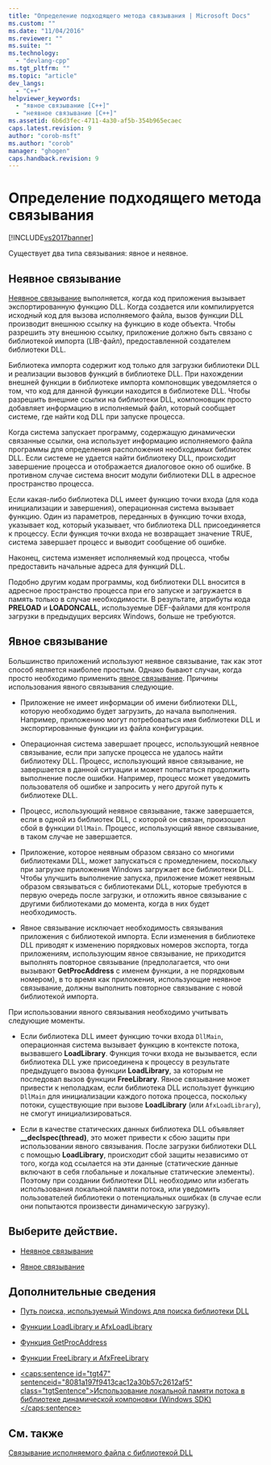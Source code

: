 ```yaml
---
title: "Определение подходящего метода связывания | Microsoft Docs"
ms.custom: ""
ms.date: "11/04/2016"
ms.reviewer: ""
ms.suite: ""
ms.technology: 
  - "devlang-cpp"
ms.tgt_pltfrm: ""
ms.topic: "article"
dev_langs: 
  - "C++"
helpviewer_keywords: 
  - "явное связывание [C++]"
  - "неявное связывание [C++]"
ms.assetid: 6b6d3fec-4711-4a30-af5b-354b965ecaec
caps.latest.revision: 9
author: "corob-msft"
ms.author: "corob"
manager: "ghogen"
caps.handback.revision: 9
---
```

# Определение подходящего метода связывания
[!INCLUDE[vs2017banner](../assembler/inline/includes/vs2017banner.md)]

Существует два типа связывания: явное и неявное.  
  
## Неявное связывание  
 [Неявное связывание](../Topic/Linking%20Implicitly.md) выполняется, когда код приложения вызывает экспортированную функцию DLL.  Когда создается или компилируется исходный код для вызова исполняемого файла, вызов функции DLL производит внешнюю ссылку на функцию в коде объекта.  Чтобы разрешить эту внешнюю ссылку, приложение должно быть связано с библиотекой импорта \(LIB\-файл\), предоставленной создателем библиотеки DLL.  
  
 Библиотека импорта содержит код только для загрузки библиотеки DLL и реализации вызовов функций в библиотеке DLL.  При нахождении внешней функции в библиотеке импорта компоновщик уведомляется о том, что код для данной функции находится в библиотеке DLL.  Чтобы разрешить внешние ссылки на библиотеки DLL, компоновщик просто добавляет информацию в исполняемый файл, который сообщает системе, где найти код DLL при запуске процесса.  
  
 Когда система запускает программу, содержащую динамически связанные ссылки, она использует информацию исполняемого файла программы для определения расположения необходимых библиотек DLL.  Если системе не удается найти библиотеку DLL, происходит завершение процесса и отображается диалоговое окно об ошибке.  В противном случае система вносит модули библиотеки DLL в адресное пространство процесса.  
  
 Если какая\-либо библиотека DLL имеет функцию точки входа \(для кода инициализации и завершения\), операционная система вызывает функцию.  Один из параметров, переданных в функцию точки входа, указывает код, который указывает, что библиотека DLL присоединяется к процессу.  Если функция точки входа не возвращает значение TRUE, система завершает процесс и выводит сообщение об ошибке.  
  
 Наконец, система изменяет исполняемый код процесса, чтобы предоставить начальные адреса для функций DLL.  
  
 Подобно другим кодам программы, код библиотеки DLL вносится в адресное пространство процесса при его запуске и загружается в память только в случае необходимости.  В результате, атрибуты кода **PRELOAD** и **LOADONCALL**, используемые DEF\-файлами для контроля загрузки в предыдущих версиях Windows, больше не требуются.  
  
## Явное связывание  
 Большинство приложений используют неявное связывание, так как этот способ является наиболее простым.  Однако бывают случаи, когда просто необходимо применить [явное связывание](../build/linking-explicitly.md).  Причины использования явного связывания следующие.  
  
-   Приложение не имеет информации об имени библиотеки DLL, которую необходимо будет загрузить, до начала выполнения.  Например, приложению могут потребоваться имя библиотеки DLL и экспортированные функции из файла конфигурации.  
  
-   Операционная система завершает процесс, использующий неявное связывание, если при запуске процесса не удалось найти библиотеку DLL.  Процесс, использующий явное связывание, не завершается в данной ситуации и может попытаться продолжить выполнение после ошибки.  Например, процесс может уведомить пользователя об ошибке и запросить у него другой путь к библиотеке DLL.  
  
-   Процесс, использующий неявное связывание, также завершается, если в одной из библиотек DLL, с которой он связан, произошел сбой в функции `DllMain`.  Процесс, использующий явное связывание, в таком случае не завершается.  
  
-   Приложение, которое неявным образом связано со многими библиотеками DLL, может запускаться с промедлением, поскольку при загрузке приложения Windows загружает все библиотеки DLL.  Чтобы улучшить выполнение запуска, приложение может неявным образом связываться с библиотеками DLL, которые требуются в первую очередь после загрузки, и отложить явное связывание с другими библиотеками до момента, когда в них будет необходимость.  
  
-   Явное связывание исключает необходимость связывания приложения с библиотекой импорта.  Если изменения в библиотеке DLL приводят к изменению порядковых номеров экспорта, тогда приложениям, использующим явное связывание, не приходится выполнять повторное связывание \(предполагается, что они вызывают **GetProcAddress** с именем функции, а не порядковым номером\), в то время как приложения, использующие неявное связывание, должны выполнить повторное связывание с новой библиотекой импорта.  
  
 При использовании явного связывания необходимо учитывать следующие моменты.  
  
-   Если библиотека DLL имеет функцию точки входа `DllMain`, операционная система вызывает функцию в контексте потока, вызвавшего **LoadLibrary**.  Функция точки входа не вызывается, если библиотека DLL уже присоединена к процессу в результате предыдущего вызова функции **LoadLibrary**, за которым не последовал вызов функции **FreeLibrary**.  Явное связывание может привести к неполадкам, если библиотека DLL использует функцию `DllMain` для инициализации каждого потока процесса, поскольку потоки, существующие при вызове **LoadLibrary** \(или `AfxLoadLibrary`\), не смогут инициализироваться.  
  
-   Если в качестве статических данных библиотека DLL объявляет **\_\_declspec\(thread\)**, это может привести к сбою защиты при использовании явного связывания.  После загрузки библиотеки DLL с помощью **LoadLibrary**, происходит сбой защиты независимо от того, когда код ссылается на эти данные \(статические данные включают в себя глобальные и локальные статические элементы\). Поэтому при создании библиотеки DLL необходимо или избегать использования локальной памяти потока, или уведомить пользователей библиотеки о потенциальных ошибках \(в случае если они попытаются произвести динамическую загрузку\).  
  
## Выберите действие.  
  
-   [Неявное связывание](../Topic/Linking%20Implicitly.md)  
  
-   [Явное связывание](../build/linking-explicitly.md)  
  
## Дополнительные сведения  
  
-   [Путь поиска, используемый Windows для поиска библиотеки DLL](../build/search-path-used-by-windows-to-locate-a-dll.md)  
  
-   [Функции LoadLibrary и AfxLoadLibrary](../build/loadlibrary-and-afxloadlibrary.md)  
  
-   [Функция GetProcAddress](../build/getprocaddress.md)  
  
-   [Функции FreeLibrary и AfxFreeLibrary](../build/freelibrary-and-afxfreelibrary.md)  
  
-   [\<caps:sentence id\="tgt47" sentenceid\="8081a197f9413cac12a30b57c2612af5" class\="tgtSentence"\>Использование локальной памяти потока в библиотеке динамической компоновки \(Windows SDK\)\<\/caps:sentence\>](http://msdn.microsoft.com/library/windows/desktop/ms686997)  
  
## См. также  
 [Связывание исполняемого файла с библиотекой DLL](../build/linking-an-executable-to-a-dll.md)